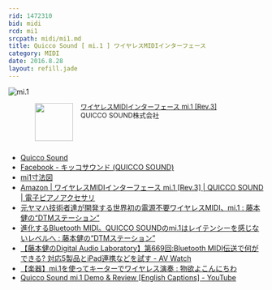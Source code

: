 ```yaml
---
rid: 1472310
bid: midi
rcd: mi1
srcpath: midi/mi1.md
title: Quicco Sound [ mi.1 ] ワイヤレスMIDIインターフェース
category: MIDI
date: 2016.8.28
layout: refill.jade
---
```


![mi.1](https://s3-ap-northeast-1.amazonaws.com/syon.github.io/refills/chronicle/201608/mi1.jpg)

<div class="babylink-box" style="overflow: hidden; font-size: small; zoom: 1; margin: 0 auto; text-align: left; max-width: 400px;"><div class="babylink-image" style="float: left; margin: 0px 15px 10px 0px; width: 75px; height: 75px; text-align: center;"><a href="http://amzn.to/2boS6Ad" rel="nofollow" target="_blank"><img style="border-top: medium none; border-right: medium none; border-bottom: medium none; border-left: medium none;" src="http://ecx.images-amazon.com/images/I/41BRmVQZemL._SL75_.jpg" width="75" height="75" /></a></div><div class="babylink-info" style="overflow: hidden; zoom: 1; line-height: 120%;"><div class="babylink-title" style="margin-bottom: 2px; line-height: 120%;"><a href="http://amzn.to/2boS6Ad" rel="nofollow" target="_blank">ワイヤレスMIDIインターフェース mi.1 [Rev.3]</a></div><div class="babylink-manufacturer" style="margin-bottom: 5px;">QUICCO SOUND株式会社</div></div><div class="booklink-footer" style="clear: left"></div></div>

- [Quicco Sound](http://quicco.co.jp/ja/)
- [Facebook - キッコサウンド (QUICCO SOUND)](https://www.facebook.com/quiccosound)
- [mi1寸法図](chrome-extension://mhjfbmdgcfjbbpaeojofohoefgiehjai/index.html)
- [Amazon \| ワイヤレスMIDIインターフェース mi\.1 \[Rev\.3\] \| QUICCO SOUND \| 電子ピアノアクセサリ](http://amzn.to/2boS6Ad)
- [元ヤマハ技術者達が開発する世界初の電源不要ワイヤレスMIDI、mi.1 : 藤本健の“DTMステーション”](http://www.dtmstation.com/archives/51896666.html#more)
- [進化するBluetooth MIDI。QUICCO SOUNDのmi.1はレイテンシーを感じないレベルへ : 藤本健の“DTMステーション”](http://www.dtmstation.com/archives/51935581.html)
- [【藤本健のDigital Audio Laboratory】第669回:Bluetooth MIDI伝送で何ができる? 対応5製品とiPad連携などを試す \- AV Watch](http://av.watch.impress.co.jp/docs/series/dal/745845.html)
- [【楽器】mi\.1を使ってキーターでワイヤレス演奏 : 物欲よこんにちわ](http://blog.livedoor.jp/cupidity/archives/1813644.html)
- [Quicco Sound mi\.1 Demo & Review \[English Captions\] \- YouTube](https://www.youtube.com/watch?v=jvms4LZ7oh0)
